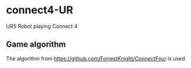 # connect4-UR
UR5 Robot playing Connect 4

## Game algorithm
The algorithm from https://github.com/ForrestKnight/ConnectFour is used
